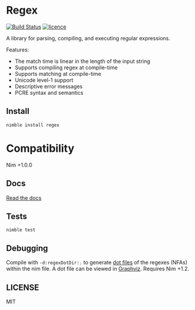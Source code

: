 # Regex

[![Build Status](https://img.shields.io/github/actions/workflow/status/nitely/nim-regex/ci.yml?style=flat-square)](https://github.com/nitely/nim-regex/actions?query=workflow%3ACI)
[![licence](https://img.shields.io/github/license/nitely/nim-regex.svg?style=flat-square)](https://raw.githubusercontent.com/nitely/nim-regex/master/LICENSE)

A library for parsing, compiling, and executing regular expressions.

Features:

* The match time is linear in the length of the input string
* Supports compiling regex at compile-time
* Supports matching at compile-time
* Unicode level-1 support
* Descriptive error messages
* PCRE syntax and semantics

## Install

```
nimble install regex
```

# Compatibility

Nim +1.0.0

## Docs

[Read the docs](https://nitely.github.io/nim-regex/)

## Tests

```
nimble test
```

## Debugging

Compile with `-d:regexDotDir:.` to generate [dot files](https://en.wikipedia.org/wiki/DOT_(graph_description_language)) of the regexes (NFAs) within the nim file. A dot file can be viewed in [Graphviz](https://dreampuf.github.io/GraphvizOnline/). Requires Nim +1.2.

## LICENSE

MIT
